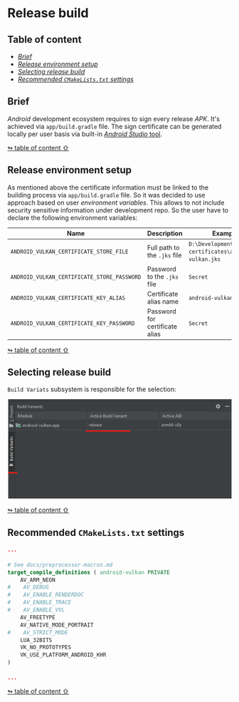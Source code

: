 # Release build

## <a id="table-of-content">Table of content</a>

- [_Brief_](#brief)
- [_Release environment setup_](#release-env)
- [_Selecting release build_](#select-release)
- [_Recommended `CMakeLists.txt` settings_](#recommended-settings)

## <a id="brief">Brief</a>

_Android_ development ecosystem requires to sign every release _APK_. It's achieved via `app/build.gradle` file. The sign certificate can be generated locally per user basis via built-in [_Android Studio_ tool](https://developer.android.com/studio/publish/app-signing#generate-key).

[↬ table of content ⇧](#table-of-content)

## <a id="release-env">Release environment setup</a>

As mentioned above the certificate information must be linked to the building process via `app/build.gradle` file. So it was decided to use approach based on user _environment variables_. This allows to not include security sensitive information under development repo. So the user have to declare the following environment variables:

Name | Description | Example
--- | --- | ---
`ANDROID_VULKAN_CERTIFICATE_STORE_FILE` | Full path to the `.jks` file | `D:\Development\android-certificates\android-vulkan.jks`
`ANDROID_VULKAN_CERTIFICATE_STORE_PASSWORD` | Password to the `.jks` file | `Secret`
`ANDROID_VULKAN_CERTIFICATE_KEY_ALIAS` | Certificate alias name | `android-vulkan`
`ANDROID_VULKAN_CERTIFICATE_KEY_PASSWORD` | Password for certificate alias | `Secret`

[↬ table of content ⇧](#table-of-content)

## <a id="select-release">Selecting release build</a>

`Build Variats` subsystem is responsible for the selection:

<img src="./images/release-build-selector.png" width="629" />

[↬ table of content ⇧](#table-of-content)

## <a id="recommended-settings">Recommended `CMakeLists.txt` settings</a>

```cmake
...

# See docs/preprocessor-macros.md
target_compile_definitions ( android-vulkan PRIVATE
    AV_ARM_NEON
#    AV_DEBUG
#    AV_ENABLE_RENDERDOC
#    AV_ENABLE_TRACE
#    AV_ENABLE_VVL
    AV_FREETYPE
    AV_NATIVE_MODE_PORTRAIT
#    AV_STRICT_MODE
    LUA_32BITS
    VK_NO_PROTOTYPES
    VK_USE_PLATFORM_ANDROID_KHR
)

...
```

[↬ table of content ⇧](#table-of-content)
